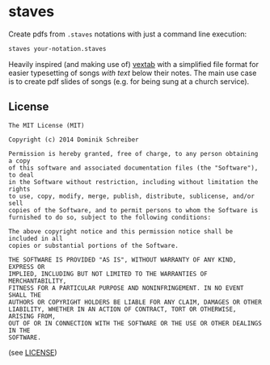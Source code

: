 staves
======

Create pdfs from `.staves` notations with just a command line execution:

```bash
staves your-notation.staves
```

Heavily inspired (and making use of) [vextab](https://github.com/0xfe/vextab) with a simplified file format for easier typesetting of songs *with text* below their notes. The main use case is to create pdf slides of songs (e.g. for being sung at a church service).

License
-------

```
The MIT License (MIT)

Copyright (c) 2014 Dominik Schreiber

Permission is hereby granted, free of charge, to any person obtaining a copy
of this software and associated documentation files (the "Software"), to deal
in the Software without restriction, including without limitation the rights
to use, copy, modify, merge, publish, distribute, sublicense, and/or sell
copies of the Software, and to permit persons to whom the Software is
furnished to do so, subject to the following conditions:

The above copyright notice and this permission notice shall be included in all
copies or substantial portions of the Software.

THE SOFTWARE IS PROVIDED "AS IS", WITHOUT WARRANTY OF ANY KIND, EXPRESS OR
IMPLIED, INCLUDING BUT NOT LIMITED TO THE WARRANTIES OF MERCHANTABILITY,
FITNESS FOR A PARTICULAR PURPOSE AND NONINFRINGEMENT. IN NO EVENT SHALL THE
AUTHORS OR COPYRIGHT HOLDERS BE LIABLE FOR ANY CLAIM, DAMAGES OR OTHER
LIABILITY, WHETHER IN AN ACTION OF CONTRACT, TORT OR OTHERWISE, ARISING FROM,
OUT OF OR IN CONNECTION WITH THE SOFTWARE OR THE USE OR OTHER DEALINGS IN THE
SOFTWARE.
```

(see [LICENSE](blob/master/LICENSE))
